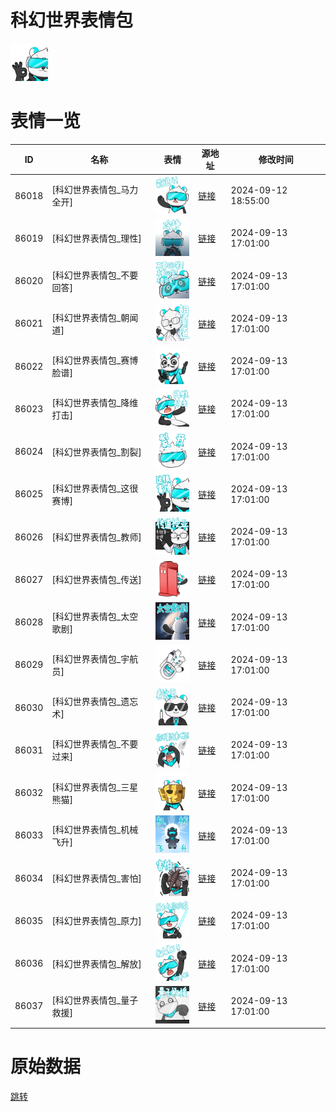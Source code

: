 # 科幻世界表情包

<img src="./cover.png" height="60" alt="cover" />

# 表情一览

|ID|名称|表情|源地址|修改时间|
|----|----|----|----|----|
|86018|[科幻世界表情包_马力全开]|<img src="./pic/086018_%5B科幻世界表情包_马力全开%5D.png" height="60" alt="马力全开"/>|[链接](https://i0.hdslb.com/bfs/garb/f9661aea1aa5957a6937dc98caa4dfb5dd5ed432.png)|2024-09-12 18:55:00|
|86019|[科幻世界表情包_理性]|<img src="./pic/086019_%5B科幻世界表情包_理性%5D.png" height="60" alt="理性"/>|[链接](https://i0.hdslb.com/bfs/garb/68678e702a947688ef0c35b7f3976403792252ac.png)|2024-09-13 17:01:00|
|86020|[科幻世界表情包_不要回答]|<img src="./pic/086020_%5B科幻世界表情包_不要回答%5D.png" height="60" alt="不要回答"/>|[链接](https://i0.hdslb.com/bfs/garb/ec7a23644cee4dc3a6b0c409bf0bef31c32594f4.png)|2024-09-13 17:01:00|
|86021|[科幻世界表情包_朝闻道]|<img src="./pic/086021_%5B科幻世界表情包_朝闻道%5D.png" height="60" alt="朝闻道"/>|[链接](https://i0.hdslb.com/bfs/garb/d1d05aa856eb71fc5bb33ed1f827700e91b448fe.png)|2024-09-13 17:01:00|
|86022|[科幻世界表情包_赛博脸谱]|<img src="./pic/086022_%5B科幻世界表情包_赛博脸谱%5D.png" height="60" alt="赛博脸谱"/>|[链接](https://i0.hdslb.com/bfs/garb/4f0f4aaabbfda272daa6a00debecc2fdea3d4eb9.png)|2024-09-13 17:01:00|
|86023|[科幻世界表情包_降维打击]|<img src="./pic/086023_%5B科幻世界表情包_降维打击%5D.png" height="60" alt="降维打击"/>|[链接](https://i0.hdslb.com/bfs/garb/3777b70f3483c44c96942edbde84ceca90b39506.png)|2024-09-13 17:01:00|
|86024|[科幻世界表情包_割裂]|<img src="./pic/086024_%5B科幻世界表情包_割裂%5D.png" height="60" alt="割裂"/>|[链接](https://i0.hdslb.com/bfs/garb/caffef443d99ed4997d2f730e903c808274d8676.png)|2024-09-13 17:01:00|
|86025|[科幻世界表情包_这很赛博]|<img src="./pic/086025_%5B科幻世界表情包_这很赛博%5D.png" height="60" alt="这很赛博"/>|[链接](https://i0.hdslb.com/bfs/garb/a323e5339fd04eb0330df06f36a2e91304c9effe.png)|2024-09-13 17:01:00|
|86026|[科幻世界表情包_教师]|<img src="./pic/086026_%5B科幻世界表情包_教师%5D.png" height="60" alt="教师"/>|[链接](https://i0.hdslb.com/bfs/garb/a83ca668172c1c92abc82a4b2f7acfbf1a89da71.png)|2024-09-13 17:01:00|
|86027|[科幻世界表情包_传送]|<img src="./pic/086027_%5B科幻世界表情包_传送%5D.png" height="60" alt="传送"/>|[链接](https://i0.hdslb.com/bfs/garb/6a74d55d60a42df3bd80269cac746f8e0022a79c.png)|2024-09-13 17:01:00|
|86028|[科幻世界表情包_太空歌剧]|<img src="./pic/086028_%5B科幻世界表情包_太空歌剧%5D.png" height="60" alt="太空歌剧"/>|[链接](https://i0.hdslb.com/bfs/garb/24bbfc6960bc11b1a0b4993acf25a0cc2e7a32df.png)|2024-09-13 17:01:00|
|86029|[科幻世界表情包_宇航员]|<img src="./pic/086029_%5B科幻世界表情包_宇航员%5D.png" height="60" alt="宇航员"/>|[链接](https://i0.hdslb.com/bfs/garb/0b919a5a7402fd59094e7b6bd8fa569ee49a98bd.png)|2024-09-13 17:01:00|
|86030|[科幻世界表情包_遗忘术]|<img src="./pic/086030_%5B科幻世界表情包_遗忘术%5D.png" height="60" alt="遗忘术"/>|[链接](https://i0.hdslb.com/bfs/garb/f1aa483e8c8974e78653fb4684fb278d1540ddc6.png)|2024-09-13 17:01:00|
|86031|[科幻世界表情包_不要过来]|<img src="./pic/086031_%5B科幻世界表情包_不要过来%5D.png" height="60" alt="不要过来"/>|[链接](https://i0.hdslb.com/bfs/garb/d8a78dba465dc31de14adcbea97454b0cddb3b9d.png)|2024-09-13 17:01:00|
|86032|[科幻世界表情包_三星熊猫]|<img src="./pic/086032_%5B科幻世界表情包_三星熊猫%5D.png" height="60" alt="三星熊猫"/>|[链接](https://i0.hdslb.com/bfs/garb/edaf22b2501d304d03132a50d63675aa20b97630.png)|2024-09-13 17:01:00|
|86033|[科幻世界表情包_机械飞升]|<img src="./pic/086033_%5B科幻世界表情包_机械飞升%5D.png" height="60" alt="机械飞升"/>|[链接](https://i0.hdslb.com/bfs/garb/ccb99c025be46f7fa831d17f8fb72e115e154d6d.png)|2024-09-13 17:01:00|
|86034|[科幻世界表情包_害怕]|<img src="./pic/086034_%5B科幻世界表情包_害怕%5D.png" height="60" alt="害怕"/>|[链接](https://i0.hdslb.com/bfs/garb/37531f198c895467d6480eb126db417a188f53e4.png)|2024-09-13 17:01:00|
|86035|[科幻世界表情包_原力]|<img src="./pic/086035_%5B科幻世界表情包_原力%5D.png" height="60" alt="原力"/>|[链接](https://i0.hdslb.com/bfs/garb/230c92011ea2439f4df6aaa54e1195acec7dd669.png)|2024-09-13 17:01:00|
|86036|[科幻世界表情包_解放]|<img src="./pic/086036_%5B科幻世界表情包_解放%5D.png" height="60" alt="解放"/>|[链接](https://i0.hdslb.com/bfs/garb/30f8964a801dc66ed6e7c3c4fa8b500a753d141a.png)|2024-09-13 17:01:00|
|86037|[科幻世界表情包_量子救援]|<img src="./pic/086037_%5B科幻世界表情包_量子救援%5D.png" height="60" alt="量子救援"/>|[链接](https://i0.hdslb.com/bfs/garb/bfaecc5890ddd18835ec83450dacfbc042eec3cf.png)|2024-09-13 17:01:00|

# 原始数据

[跳转](./raw.json)

